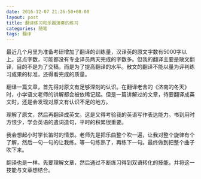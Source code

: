```yaml
---
date: 2016-12-07 21:26:50+08:00
layout: post
title: 翻译练习和乐器演奏的练习
categories: 随笔
tags: 翻译
---
```

 
最近几个月里为准备考研增加了翻译的训练量，汉译英的原文字数有5000字以上。这点字数，可能都没有专业译员两天完成的字数多。但我的翻译主要是散文翻译，目的不是为了交稿，而是为了提高翻译的水平。散文的翻译不能以量为评判练习成果的标准，还得看完成的质量。

翻译一篇文章，首先得对原文有足够深刻的认识。在翻译老舍的《济南的冬天》时，小学语文老师的讲解都会被依稀记起。但是一篇讲解过的文章，待要翻译成英文时，还是会发现对原文有认识不足的地方。

理解了原文，然后再翻译成英文。这是又得考验我的英语写作表达能力。书到用时方恨少，学会英语的遣词造句，平时的积累很重要。

我会想起小时学长笛时的情景。老师先是把乐曲整个吹一遍，让我对整个旋律有个了解，然后一句一句的让我练。等一句练熟了，再练下一句。最终做到把整个曲子吹下来。

翻译也是一样。先要理解文章，然后通过不断练习得到双语转化的技能，并将这一技能与文章想结合。
